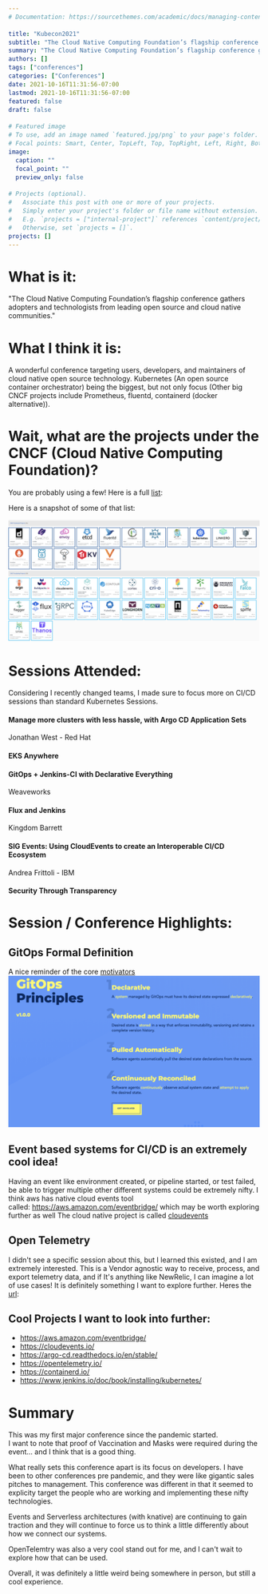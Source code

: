 ```yaml
---
# Documentation: https://sourcethemes.com/academic/docs/managing-content/

title: "Kubecon2021"
subtitle: "The Cloud Native Computing Foundation’s flagship conference gathers adopters and technologists from leading open source and cloud native communities."
summary: "The Cloud Native Computing Foundation’s flagship conference gathers adopters and technologists from leading open source and cloud native communities."
authors: []
tags: ["conferences"]
categories: ["Conferences"]
date: 2021-10-16T11:31:56-07:00
lastmod: 2021-10-16T11:31:56-07:00
featured: false
draft: false

# Featured image
# To use, add an image named `featured.jpg/png` to your page's folder.
# Focal points: Smart, Center, TopLeft, Top, TopRight, Left, Right, BottomLeft, Bottom, BottomRight.
image:
  caption: ""
  focal_point: ""
  preview_only: false

# Projects (optional).
#   Associate this post with one or more of your projects.
#   Simply enter your project's folder or file name without extension.
#   E.g. `projects = ["internal-project"]` references `content/project/deep-learning/index.md`.
#   Otherwise, set `projects = []`.
projects: []
---
```


# What is it:
"The Cloud Native Computing Foundation’s flagship conference gathers adopters and technologists from leading open source and cloud native communities."

# What I think it is:
A wonderful conference targeting users, developers, and maintainers of cloud native open source technology. Kubernetes (An open source container orchestrator) being the biggest, but not only focus (Other big CNCF projects include Prometheus, fluentd, containerd (docker alternative)).

# Wait, what are the projects under the CNCF (Cloud Native Computing Foundation)?
You are probably using a few! Here is a full [list](https://landscape.cncf.io/?project=hosted):

Here is a snapshot of some of that list:

![CNCF](cncf.png)


# Sessions Attended:
Considering I recently changed teams, I made sure to focus more on CI/CD sessions than standard Kubernetes Sessions.

#### Manage more clusters with less hassle, with Argo CD Application Sets
Jonathan West - Red Hat

#### EKS Anywhere

#### GitOps + Jenkins-CI with Declarative Everything
Weaveworks

#### Flux and Jenkins 
Kingdom Barrett

#### SIG Events: Using CloudEvents to create an Interoperable CI/CD Ecosystem
Andrea Frittoli - IBM

#### Security Through Transparency


# Session / Conference  Highlights:

## GitOps Formal Definition
A nice reminder of the core [motivators](https://opengitops.dev/#principles)
![gitops](gitops.png)

## Event based systems for CI/CD is an extremely cool idea!
Having an event like environment created, or pipeline started, or test failed, be able to trigger multiple other different systems could be extremely nifty.
I think aws has native cloud events tool called: https://aws.amazon.com/eventbridge/ which may be worth exploring further as well
The cloud native project is called [cloudevents](https://cloudevents.io/)

## Open Telemetry
I didn't see a specific session about this, but I learned this existed, and I am extremely interested. 
This is a Vendor agnostic way to receive, process, and export telemetry data, and if It's anything like NewRelic, I can imagine a lot of use cases!
It is definitely something I want to explore further.
Heres the [url](https://opentelemetry.io/): 

## Cool Projects I want to look into further:
- https://aws.amazon.com/eventbridge/
- https://cloudevents.io/
- https://argo-cd.readthedocs.io/en/stable/
- https://opentelemetry.io/
- https://containerd.io/
- https://www.jenkins.io/doc/book/installing/kubernetes/

# Summary

This was my first major conference since the pandemic started.  
I want to note that proof of Vaccination and Masks were required during the event... and I think that is a good thing.

What really sets this conference apart is its focus on developers.
I have been to other conferences pre pandemic, and they were like gigantic sales pitches to management.
This conference was different in that it seemed to explicity target the people who are working and implementing these nifty technologies.

Events and Serverless architectures (with knative) are continuing to gain traction and they will continue to force us to think a little differently about how we connect our systems.

OpenTelemtry was also a very cool stand out for me, and I can't wait to explore how that can be used.

Overall, it was definitely a little weird being somewhere in person, but still a cool experience.







